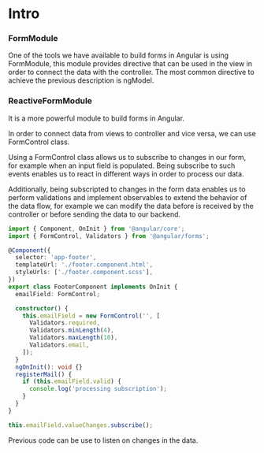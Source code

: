 # Intro

### FormModule

One of the tools we have available to build forms in Angular is using FormModule, this module provides directive that can be used in the view in order to connect the data with the controller. The most common directive to achieve the previous description is ngModel.

### ReactiveFormModule

It is a more powerful module to build forms in Angular. 

In order to connect data from views to controller and vice versa, we can use FormControl class.

Using a FormControl class allows us to subscribe to changes in our form, for example when an input field is populated. Being subscribe to such events enables us to react in different ways in order to process our data.

Additionally, being subscripted to changes in the form data enables us to perform validations and implement observables to extend the behavior of the data flow, for example we can modify the data before is received by the controller or before sending the data to our backend.

```typescript
import { Component, OnInit } from '@angular/core';
import { FormControl, Validators } from '@angular/forms';

@Component({
  selector: 'app-footer',
  templateUrl: './footer.component.html',
  styleUrls: ['./footer.component.scss'],
})
export class FooterComponent implements OnInit {
  emailField: FormControl;

  constructor() {
    this.emailField = new FormControl('', [
      Validators.required,
      Validators.minLength(4),
      Validators.maxLength(10),
      Validators.email,
    ]);
  }
  ngOnInit(): void {}
  registerMail() {
    if (this.emailField.valid) {
      console.log('processing subscription');
    }
  }
}
```

```javascript
this.emailField.valueChanges.subscribe();
```

Previous code can be use to listen on changes in the data.

